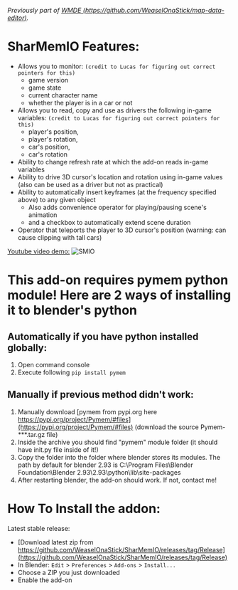 *Previously part of [WMDE (https://github.com/WeaselOnaStick/map-data-editor)](https://github.com/WeaselOnaStick/map-data-editor).*

# SharMemIO Features:
  - Allows you to monitor: `(credit to Lucas for figuring out correct pointers for this)`
    - game version
    - game state
    - current character name
    - whether the player is in a car or not
  - Allows you to read, copy and use as drivers the following in-game variables: `(credit to Lucas for figuring out correct pointers for this)`
    - player's position,
    - player's rotation,
    - car's position,
    - car's rotation
  - Ability to change refresh rate at which the add-on reads in-game variables
  - Ability to drive 3D cursor's location and rotation using in-game values (also can be used as a driver but not as practical)
  - Ability to automatically insert keyframes (at the frequency specified above) to any given object
    - Also adds convenience operator for playing/pausing scene's animation
    - and a checkbox to automatically extend scene duration 
  - Operator that teleports the player to 3D cursor's position (warning: can cause clipping with tall cars)

[Youtube video demo:](https://www.youtube.com/watch?v=JTSPDk3QBmw)
![SMIO](https://i.imgur.com/XZAnEDl.png)


# This add-on requires pymem python module! Here are 2 ways of installing it to blender's python
## Automatically if you have python installed globally:
  1. Open command console
  2. Execute following `pip install pymem`
## Manually if previous method didn't work:
  1. Manually download [pymem from pypi.org here https://pypi.org/project/Pymem/#files](https://pypi.org/project/Pymem/#files) (download the source Pymem-***.tar.gz file)
  2. Inside the archive you should find "pymem" module folder (it should have init.py file inside of it!)
  3. Copy the folder into the folder where blender stores its modules. The path by default for blender 2.93 is C:\Program Files\Blender Foundation\Blender 2.93\2.93\python\lib\site-packages
  4. After restarting blender, the add-on should work. If not, contact me!

# How To Install the addon:
Latest stable release:
 * [Download latest zip from https://github.com/WeaselOnaStick/SharMemIO/releases/tag/Release](https://github.com/WeaselOnaStick/SharMemIO/releases/tag/Release)
 * In Blender: `Edit` > `Preferences` > `Add-ons` > `Install...`
 * Choose a ZIP you just downloaded
 * Enable the add-on
